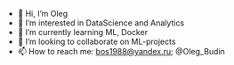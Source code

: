- 👋 Hi, I’m Oleg
- 👀 I’m interested in DataScience and Analytics
- 🌱 I’m currently learning ML, Docker
- 💞️ I’m looking to collaborate on ML-projects
- 📫 How to reach me: bos1988@yandex.ru; @Oleg_Budin

<!---
bos1988/bos1988 is a ✨ special ✨ repository because its `README.md` (this file) appears on your GitHub profile.
You can click the Preview link to take a look at your changes.
--->
